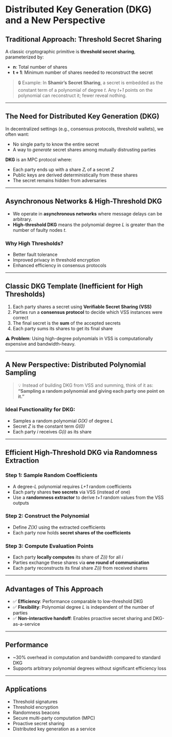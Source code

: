 # Distributed Key Generation (DKG) and a New Perspective

## Traditional Approach: Threshold Secret Sharing

A classic cryptographic primitive is **threshold secret sharing**, parameterized by:
- **n**: Total number of shares
- **t + 1**: Minimum number of shares needed to reconstruct the secret

> 🔒 Example: In **Shamir’s Secret Sharing**, a secret is embedded as the constant term of a polynomial of degree *t*. Any *t+1* points on the polynomial can reconstruct it; fewer reveal nothing.

---

## The Need for Distributed Key Generation (DKG)

In decentralized settings (e.g., consensus protocols, threshold wallets), we often want:
- No single party to know the entire secret
- A way to *generate* secret shares among mutually distrusting parties

**DKG** is an MPC protocol where:
- Each party ends up with a share *Zᵢ* of a secret *Z*
- Public keys are derived deterministically from these shares
- The secret remains hidden from adversaries

---

## Asynchronous Networks & High-Threshold DKG

- We operate in **asynchronous networks** where message delays can be arbitrary.
- **High-threshold DKG** means the polynomial degree *L* is greater than the number of faulty nodes *t*.

### Why High Thresholds?
- Better fault tolerance
- Improved privacy in threshold encryption
- Enhanced efficiency in consensus protocols

---

## Classic DKG Template (Inefficient for High Thresholds)

1. Each party shares a secret using **Verifiable Secret Sharing (VSS)**
2. Parties run a **consensus protocol** to decide which VSS instances were correct
3. The final secret is the **sum** of the accepted secrets
4. Each party sums its shares to get its final share

⚠️ **Problem**: Using high-degree polynomials in VSS is computationally expensive and bandwidth-heavy.

---

## A New Perspective: Distributed Polynomial Sampling

> 💡 Instead of building DKG from VSS and summing, think of it as:  
> **“Sampling a random polynomial and giving each party one point on it.”**

### Ideal Functionality for DKG:
- Samples a random polynomial *G(X)* of degree *L*
- Secret *Z* is the constant term *G(0)*
- Each party *i* receives *G(i)* as its share

---

## Efficient High-Threshold DKG via Randomness Extraction

### Step 1: Sample Random Coefficients
- A degree-*L* polynomial requires *L+1* random coefficients
- Each party shares **two secrets** via VSS (instead of one)
- Use a **randomness extractor** to derive *t+1* random values from the VSS outputs

### Step 2: Construct the Polynomial
- Define *Z(X)* using the extracted coefficients
- Each party now holds **secret shares of the coefficients**

### Step 3: Compute Evaluation Points
- Each party **locally computes** its share of *Z(i)* for all *i*
- Parties exchange these shares via **one round of communication**
- Each party reconstructs its final share *Z(i)* from received shares

---

## Advantages of This Approach

- ✅ **Efficiency**: Performance comparable to low-threshold DKG
- ✅ **Flexibility**: Polynomial degree *L* is independent of the number of parties
- ✅ **Non-interactive handoff**: Enables proactive secret sharing and DKG-as-a-service

---

## Performance

- ~30% overhead in computation and bandwidth compared to standard DKG
- Supports arbitrary polynomial degrees without significant efficiency loss

---

## Applications

- Threshold signatures
- Threshold encryption
- Randomness beacons
- Secure multi-party computation (MPC)
- Proactive secret sharing
- Distributed key generation as a service